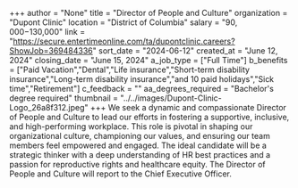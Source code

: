 +++
author = "None"
title = "Director of People and Culture"
organization = "Dupont Clinic"
location = "District of Columbia"
salary = "$90,000-$130,000"
link = "https://secure.entertimeonline.com/ta/dupontclinic.careers?ShowJob=369484336"
sort_date = "2024-06-12"
created_at = "June 12, 2024"
closing_date = "June 15, 2024"
a_job_type = ["Full Time"]
b_benefits = ["Paid Vacation","Dental","Life insurance","Short-term disability insurance","Long-term disability insurance","and 10 paid holidays","Sick time","Retirement"]
c_feedback = ""
aa_degrees_required = "Bachelor's degree required"
thumbnail = "../../images/Dupont-Clinic-Logo_26a8f312.jpeg"
+++
We seek a dynamic and compassionate Director of People and Culture to lead our efforts in fostering a supportive, inclusive, and high-performing workplace. This role is pivotal in shaping our organizational culture, championing our values, and ensuring our team members feel empowered and engaged. The ideal candidate will be a strategic thinker with a deep understanding of HR best practices and a passion for reproductive rights and healthcare equity.  The Director of People and Culture will report to the Chief Executive Officer.